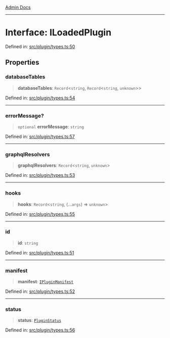 [Admin Docs](/)

***

# Interface: ILoadedPlugin

Defined in: [src/plugin/types.ts:50](https://github.com/gautam-divyanshu/talawa-api/blob/84910820371ade6fdca33545b3a0fc1e929731b2/src/plugin/types.ts#L50)

## Properties

### databaseTables

> **databaseTables**: `Record`\<`string`, `Record`\<`string`, `unknown`\>\>

Defined in: [src/plugin/types.ts:54](https://github.com/gautam-divyanshu/talawa-api/blob/84910820371ade6fdca33545b3a0fc1e929731b2/src/plugin/types.ts#L54)

***

### errorMessage?

> `optional` **errorMessage**: `string`

Defined in: [src/plugin/types.ts:57](https://github.com/gautam-divyanshu/talawa-api/blob/84910820371ade6fdca33545b3a0fc1e929731b2/src/plugin/types.ts#L57)

***

### graphqlResolvers

> **graphqlResolvers**: `Record`\<`string`, `unknown`\>

Defined in: [src/plugin/types.ts:53](https://github.com/gautam-divyanshu/talawa-api/blob/84910820371ade6fdca33545b3a0fc1e929731b2/src/plugin/types.ts#L53)

***

### hooks

> **hooks**: `Record`\<`string`, (...`args`) => `unknown`\>

Defined in: [src/plugin/types.ts:55](https://github.com/gautam-divyanshu/talawa-api/blob/84910820371ade6fdca33545b3a0fc1e929731b2/src/plugin/types.ts#L55)

***

### id

> **id**: `string`

Defined in: [src/plugin/types.ts:51](https://github.com/gautam-divyanshu/talawa-api/blob/84910820371ade6fdca33545b3a0fc1e929731b2/src/plugin/types.ts#L51)

***

### manifest

> **manifest**: [`IPluginManifest`](IPluginManifest.md)

Defined in: [src/plugin/types.ts:52](https://github.com/gautam-divyanshu/talawa-api/blob/84910820371ade6fdca33545b3a0fc1e929731b2/src/plugin/types.ts#L52)

***

### status

> **status**: [`PluginStatus`](../enumerations/PluginStatus.md)

Defined in: [src/plugin/types.ts:56](https://github.com/gautam-divyanshu/talawa-api/blob/84910820371ade6fdca33545b3a0fc1e929731b2/src/plugin/types.ts#L56)
